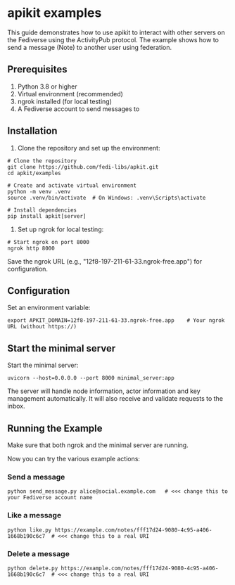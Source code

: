 # apikit examples

This guide demonstrates how to use apikit to interact with other servers on
the Fediverse using the ActivityPub protocol. The example shows how to send a
message (Note) to another user using federation.

## Prerequisites

1. Python 3.8 or higher
2. Virtual environment (recommended)
3. ngrok installed (for local testing)
4. A Fediverse account to send messages to

## Installation

1. Clone the repository and set up the environment:

```shell
# Clone the repository
git clone https://github.com/fedi-libs/apkit.git
cd apkit/examples

# Create and activate virtual environment
python -m venv .venv
source .venv/bin/activate  # On Windows: .venv\Scripts\activate

# Install dependencies
pip install apkit[server]
```

1. Set up ngrok for local testing:

```shell
# Start ngrok on port 8000
ngrok http 8000
```

Save the ngrok URL (e.g., "12f8-197-211-61-33.ngrok-free.app") for configuration.

## Configuration

Set an environment variable:

```shell
export APKIT_DOMAIN=12f8-197-211-61-33.ngrok-free.app    # Your ngrok URL (without https://)
```

## Start the minimal server

Start the minimal server:

```shell
uvicorn --host=0.0.0.0 --port 8000 minimal_server:app
```

The server will handle node information, actor information and key management
automatically. It will also receive and validate requests to the inbox.

## Running the Example

Make sure that both ngrok and the minimal server are running.

Now you can try the various example actions:

### Send a message

```shell
python send_message.py alice@social.example.com   # <<< change this to your Fediverse account name
```

### Like a message

```shell
python like.py https://example.com/notes/fff17d24-9080-4c95-a406-1668b190c6c7  # <<< change this to a real URI
```

### Delete a message

```shell
python delete.py https://example.com/notes/fff17d24-9080-4c95-a406-1668b190c6c7  # <<< change this to a real URI
```
